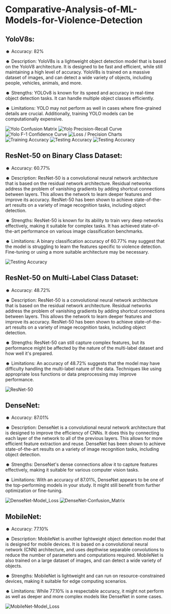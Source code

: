 # Comparative-Analysis-of-ML-Models-for-Violence-Detection

## YoloV8s:

☻ Accuracy: 82%

☻ Description: YoloV8s is a lightweight object detection model that is based on the YoloV8 architecture. It is designed to be fast and efficient, while still maintaining a high level of accuracy. YoloV8s is trained on a massive dataset of images, and can detect a wide variety of objects, including people, vehicles, animals, and more.

☻ Strengths: YOLOv8 is known for its speed and accuracy in real-time object detection tasks. It can handle multiple object classes efficiently.

☻ Limitations: YOLO may not perform as well in cases where fine-grained details are crucial. Additionally, training YOLO models can be computationally expensive.

![Yolo Confusion Matrix](https://drive.google.com/file/d/1d0dz2taVF8OhxvLVfToQ0smE13R9VLna/view?usp=sharing)
![Yolo Precision-Recall Curve](https://drive.google.com/file/d/105QkKLHvGB4hAq_kzoxlxnMQApcJkf_o/view?usp=sharing)
![Yolo F-1 Confidence Curve](https://drive.google.com/file/d/1dQKQ0i_8OpAoZgeD6i3yw_p9vp2kNdw4/view?usp=sharing)
![Loss / Precision Charts](https://drive.google.com/file/d/1kZAQHFHJ4KEr3ZdbvgxDt4icyrwsKdnw/view?usp=sharing)
![Training Accuracy](https://drive.google.com/file/d/1Jk5IcBUSLh1sLCstaAaP_6HKmLiGVi1K/view?usp=sharing)
![Testing Accuracy](https://drive.google.com/file/d/1TawiSj8cwZd6k63gJlkz5WTrPLzIU0Jv/view?usp=sharing)
![Testing Accuracy](https://drive.google.com/file/d/1pgneqm0MDbhXSRXJ_ehf-6QMoxVOV6c9/view?usp=sharing)

## ResNet-50 on Binary Class Dataset:

☻ Accuracy: 60.77%

☻ Description: ResNet-50 is a convolutional neural network architecture that is based on the residual network architecture. Residual networks address the problem of vanishing gradients by adding shortcut connections between layers. This allows the network to learn deeper features and improve its accuracy. ResNet-50 has been shown to achieve state-of-the-art results on a variety of image recognition tasks, including object detection.

☻ Strengths: ResNet-50 is known for its ability to train very deep networks effectively, making it suitable for complex tasks. It has achieved state-of-the-art performance on various image classification benchmarks.

☻ Limitations: A binary classification accuracy of 60.77% may suggest that the model is struggling to learn the features specific to violence detection. Fine-tuning or using a more suitable architecture may be necessary.

![Testing Accuracy](https://lh3.googleusercontent.com/u/0/drive-viewer/AITFw-yy3CpbVM0WNI_I1TlWnUoNmxlX9UgbpAHap4DDbIfo8kdq6ubnhblspNUegpOgxsHLsnhLl7Oon5ceQL_EC-Rxz5cYlg=w1360-h621)

## ResNet-50 on Multi-Label Class Dataset:

☻ Accuracy: 48.72%

☻ Description: ResNet-50 is a convolutional neural network architecture that is based on the residual network architecture. Residual networks address the problem of vanishing gradients by adding shortcut connections between layers. This allows the network to learn deeper features and improve its accuracy. ResNet-50 has been shown to achieve state-of-the-art results on a variety of image recognition tasks, including object detection.

☻ Strengths: ResNet-50 can still capture complex features, but its performance might be affected by the nature of the multi-label dataset and how well it's prepared.

☻ Limitations: An accuracy of 48.72% suggests that the model may have difficulty handling the multi-label nature of the data. Techniques like using appropriate loss functions or data preprocessing may improve performance.

![ResNet-50](https://drive.google.com/file/d/1RWtzRFp6KwWff8Z_0Ja5RvmEcCPEIG5g/view?usp=sharing)

## DenseNet:

☻ Accuracy: 87.01%

☻ Description: DenseNet is a convolutional neural network architecture that is designed to improve the efficiency of CNNs. It does this by connecting each layer of the network to all of the previous layers. This allows for more efficient feature extraction and reuse. DenseNet has been shown to achieve state-of-the-art results on a variety of image recognition tasks, including object detection.

☻ Strengths: DenseNet's dense connections allow it to capture features effectively, making it suitable for various computer vision tasks.

☻ Limitations: With an accuracy of 87.01%, DenseNet appears to be one of the top-performing models in your study. It might still benefit from further optimization or fine-tuning.

![DenseNet-Model_Loss](https://drive.google.com/file/d/15PaYgmwXzS4J_KlUtaJi_EZs2HY_miia/view?usp=sharing)
![DenseNet-Confusion_Matrix](https://drive.google.com/file/d/1vJ2CxxgslSexxJ_Fw2s8dyvN4HQx85rl/view?usp=sharing)

## MobileNet:

☻ Accuracy: 77.10%

☻ Description: MobileNet is another lightweight object detection model that is designed for mobile devices. It is based on a convolutional neural network (CNN) architecture, and uses depthwise separable convolutions to reduce the number of parameters and computations required. MobileNet is also trained on a large dataset of images, and can detect a wide variety of objects.

☻ Strengths: MobileNet is lightweight and can run on resource-constrained devices, making it suitable for edge computing scenarios.

☻ Limitations: While 77.10% is a respectable accuracy, it might not perform as well as deeper and more complex models like DenseNet in some cases.

![MobileNet-Model_Loss](https://drive.google.com/file/d/10pSccKzOK5832D5DKM8RlcFRTjITrV6a/view?usp=sharing)
